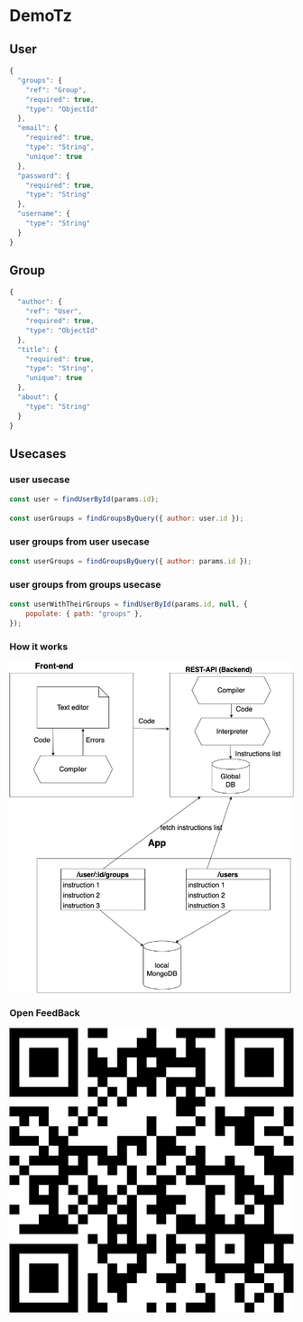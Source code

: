 # DemoTz

## User

```Javascript
{
  "groups": {
    "ref": "Group",
    "required": true,
    "type": "ObjectId"
  },
  "email": {
    "required": true,
    "type": "String",
    "unique": true
  },
  "password": {
    "required": true,
    "type": "String"
  },
  "username": {
    "type": "String"
  }
}

```

## Group

```Javascript
{
  "author": {
    "ref": "User",
    "required": true,
    "type": "ObjectId"
  },
  "title": {
    "required": true,
    "type": "String",
    "unique": true
  },
  "about": {
    "type": "String"
  }
}

```

## Usecases

### user usecase

```Javascript
const user = findUserById(params.id);

const userGroups = findGroupsByQuery({ author: user.id });

```

### user groups from user usecase

```Javascript
const userGroups = findGroupsByQuery({ author: params.id });
```

### user groups from groups usecase

```Javascript
const userWithTheirGroups = findUserById(params.id, null, {
    populate: { path: "groups" },
});
```

### How it works

![alt text](https://github.com/tutanck/Tz23/blob/main/How_it_works.jpg)

### Open FeedBack

![alt text](https://github.com/tutanck/Tz23/blob/main/Tz23QRCode.png)
